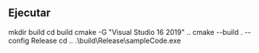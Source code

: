 ## Ejecutar 

mkdir build 
cd build
cmake -G "Visual Studio 16 2019" ..
cmake --build . --config Release
cd ..
.\build\Release\sampleCode.exe
